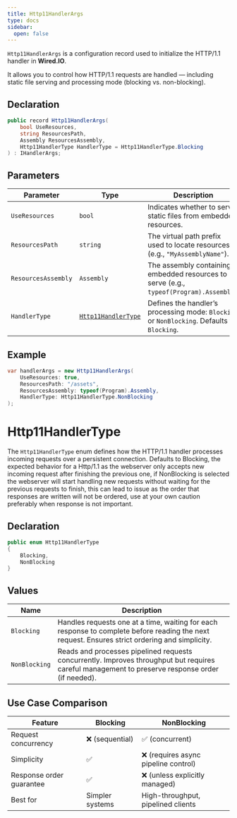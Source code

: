 ```yaml
---
title: Http11HandlerArgs
type: docs
sidebar:
  open: false
---
```


`Http11HandlerArgs` is a configuration record used to initialize the HTTP/1.1 handler in **Wired.IO**.

It allows you to control how HTTP/1.1 requests are handled — including static file serving and processing mode (blocking vs. non-blocking).



## Declaration

```csharp
public record Http11HandlerArgs(
    bool UseResources,
    string ResourcesPath,
    Assembly ResourcesAssembly,
    Http11HandlerType HandlerType = Http11HandlerType.Blocking
) : IHandlerArgs;
```


## Parameters

| Parameter           | Type       | Description |
|---------------------|------------|-------------|
| `UseResources`      | `bool`     | Indicates whether to serve static files from embedded resources. |
| `ResourcesPath`     | `string`   | The virtual path prefix used to locate resources (e.g., `"MyAssemblyName"`). |
| `ResourcesAssembly` | `Assembly` | The assembly containing embedded resources to serve (e.g., `typeof(Program).Assembly`). |
| `HandlerType`       | [`Http11HandlerType`](#http11handlertype) | Defines the handler’s processing mode: `Blocking` or `NonBlocking`. Defaults to `Blocking`. |


## Example

```csharp
var handlerArgs = new Http11HandlerArgs(
    UseResources: true,
    ResourcesPath: "/assets",
    ResourcesAssembly: typeof(Program).Assembly,
    HandlerType: Http11HandlerType.NonBlocking
);
```


# Http11HandlerType

The `Http11HandlerType` enum defines how the HTTP/1.1 handler processes incoming requests over a persistent connection. Defaults to Blocking, the expected behavior for a Http/1.1 as the webserver only accepts new incoming request after finishing the previous one, if NonBlocking is selected the webserver will start handling new requests without waiting for the previous requests to finish, this can lead to issue as the order that responses are written will not be ordered, use at your own caution preferably when response is not important.

## Declaration

```csharp
public enum Http11HandlerType
{
    Blocking,
    NonBlocking
}
```


## Values

| Name          | Description |
|---------------|-------------|
| `Blocking`    | Handles requests one at a time, waiting for each response to complete before reading the next request. Ensures strict ordering and simplicity. |
| `NonBlocking` | Reads and processes pipelined requests concurrently. Improves throughput but requires careful management to preserve response order (if needed). |


## Use Case Comparison

| Feature                      | Blocking        | NonBlocking     |
|------------------------------|------------------|------------------|
| Request concurrency          | ❌ (sequential)  | ✅ (concurrent)   |
| Simplicity                  | ✅               | ❌ (requires async pipeline control) |
| Response order guarantee    | ✅               | ❌ (unless explicitly managed) |
| Best for                    | Simpler systems  | High-throughput, pipelined clients |
